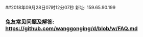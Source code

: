 ##2018年09月28日07时12分07秒 新址: 159.65.90.199
### 兔友常见问题及解答: https://github.com/wanggonging/d/blob/w/FAQ.md
